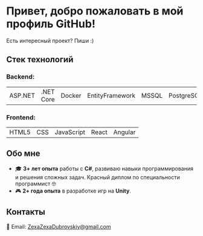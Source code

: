 <h1>Привет, добро пожаловать в мой профиль GitHub!</h1>

<p>Есть интересный проект? Пиши :)</p>

<h2>Стек технологий</h2>

<h3>Backend:</h3>
<table>
  <tr>
    <td>ASP.NET</td>
    <td>.NET Core</td>
    <td>Docker</td>
    <td>EntityFramework</td>
    <td>MSSQL</td>
    <td>PostgreSQL</td>
    <td>SQL</td>
    <td>T-SQL</td>
    <td>NoSQL</td>
    <td>Redis</td>
    <td>Dapper</td>
    <td>RabbitMQ</td>
    <td>gRPC</td>
    <td>Postman</td>
  </tr>
</table>

<h3>Frontend:</h3>
<table>
  <tr>
    <td>HTML5</td>
    <td>CSS</td>
    <td>JavaScript</td>
    <td>React</td>
    <td>Angular</td>
  </tr>
</table>

<h2>Обо мне</h2>
<ul>
  <li>🎓 <strong>3+ лет опыта</strong> работы с <strong>C#</strong>, развиваю навыки программирования и решения сложных задач. Красный диплом по специальности программист 🤓</li>
  <li>🎮 <strong>2+ года опыта</strong> в разработке игр на <strong>Unity</strong>.</li>
</ul>

<h2>Контакты</h2>
<p>📧 Email: <a href="mailto:ZexaZexaDubrovskiy@gmail.com">ZexaZexaDubrovskiy@gmail.com</a></p>
